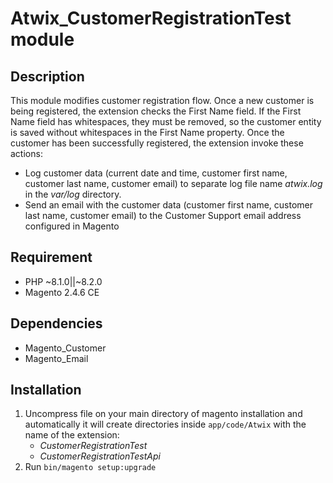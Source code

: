 # Atwix_CustomerRegistrationTest module

## Description

This module modifies customer registration flow. Once a new customer is being registered, 
the extension checks the First Name field. If the First Name field has whitespaces, 
they must be removed, so the customer entity is saved without whitespaces in the First Name property. 
Once the customer has been successfully registered, the extension invoke these actions:
- Log customer data (current date and time, customer first name, customer last name, customer email)
to separate log file name _atwix.log_ in the _var/log_ directory.
- Send an email with the customer data (customer first name, customer last name, 
customer email) to the Customer Support email address configured in Magento

## Requirement 
- PHP ~8.1.0||~8.2.0
- Magento 2.4.6 CE

## Dependencies

- Magento_Customer
- Magento_Email

## Installation

1. Uncompress file on your main directory of magento installation and automatically it 
will create directories inside `app/code/Atwix` with the name of the extension:
   - *CustomerRegistrationTest*
   - *CustomerRegistrationTestApi*
2. Run `bin/magento setup:upgrade`

